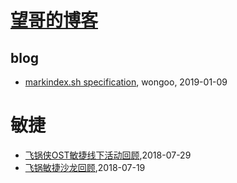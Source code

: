 # [望哥的博客](http://blog.sisopipo.com)

## blog
* [markindex.sh specification](/markindex), wongoo, 2019-01-09
# 敏捷
* [飞锅侠OST敏捷线下活动回顾](/2018/2018-07-29-throw-pot-ost-salon),2018-07-29
* [飞锅敏捷沙龙回顾](/2018/2018-07-23-throw-pot-scrum-salon),2018-07-19
